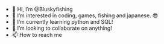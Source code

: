 - 👋 Hi, I’m @Bluskyfishing
- 👀 I’m interested in coding, games, fishing and japanese. 😎
- 🌱 I’m currently learning python and SQL!
- 💞️ I’m looking to collaborate on anything!
- 📫 How to reach me 

<!---
Bluskyfishing/Bluskyfishing is a ✨ special ✨ repository because its `README.md` (this file) appears on your GitHub profile.
You can click the Preview link to take a look at your changes.
